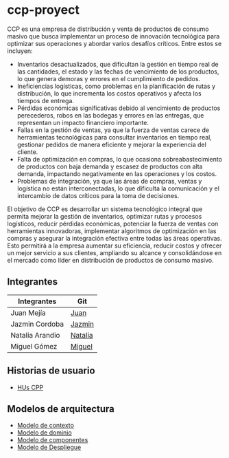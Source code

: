 # ccp-proyect
CCP es una empresa de distribución y venta de productos de consumo masivo que busca implementar un proceso de innovación
tecnológica para optimizar sus operaciones y abordar varios desafíos críticos. Entre estos se incluyen:

- Inventarios desactualizados, que dificultan la gestión en tiempo real de las cantidades, el estado y las fechas de vencimiento de los
productos, lo que genera demoras y errores en el cumplimiento de pedidos.
- Ineficiencias logísticas, como problemas en la planificación de rutas y distribución, lo que incrementa los costos operativos y afecta los
tiempos de entrega.
- Pérdidas económicas significativas debido al vencimiento de productos perecederos, robos en las bodegas y errores en las entregas,
que representan un impacto financiero importante.
- Fallas en la gestión de ventas, ya que la fuerza de ventas carece de herramientas tecnológicas para consultar inventarios en tiempo
real, gestionar pedidos de manera eficiente y mejorar la experiencia del cliente.
- Falta de optimización en compras, lo que ocasiona sobreabastecimiento de productos con baja demanda y escasez de productos con
alta demanda, impactando negativamente en las operaciones y los costos.
- Problemas de integración, ya que las áreas de compras, ventas y logística no están interconectadas, lo que dificulta la comunicación y
el intercambio de datos críticos para la toma de decisiones.

El objetivo de CCP es desarrollar un sistema tecnológico integral que permita mejorar la gestión de inventarios, optimizar rutas y
procesos logísticos, reducir pérdidas económicas, potenciar la fuerza de ventas con herramientas innovadoras, implementar algoritmos
de optimización en las compras y asegurar la integración efectiva entre todas las áreas operativas. Esto permitirá a la empresa aumentar
su eficiencia, reducir costos y ofrecer un mejor servicio a sus clientes, ampliando su alcance y consolidándose en el mercado como líder
en distribución de productos de consumo masivo.

## Integrantes

| Integrantes                             | Git                      |
|-----------------------------------------|--------------------------|
| Juan Mejía                              | [Juan](https://github.com/JUANES545)          |
| Jazmin Cordoba                          | [Jazmin](https://github.com/JazminCorAndes)      |
| Natalia Arandio                        | [Natalia](https://github.com/nataliaarandio)     |
| Miguel Gómez                            | [Miguel](https://github.com/Migue765)         |

## Historias de usuario
- [HUs CPP](https://github.com/users/Migue765/projects/1)

## Modelos de arquitectura

- [Modelo de contexto](https://github.com/Migue765/ccp-proyect/wiki/Modelo-de-contexto)
- [Modelo de dominio](https://github.com/Migue765/ccp-proyect/wiki/Modelo-de-dominio)
- [Modelo de componentes](https://github.com/Migue765/ccp-proyect/wiki/Modelo-de-componentes)
- [Modelo de Despliegue](https://github.com/Migue765/ccp-proyect/wiki/Modelo-de-despligue)
